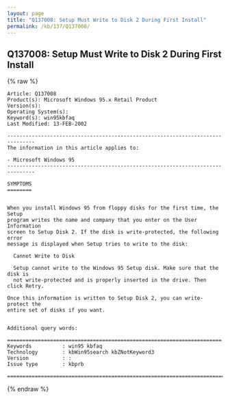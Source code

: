 ```yaml
---
layout: page
title: "Q137008: Setup Must Write to Disk 2 During First Install"
permalink: /kb/137/Q137008/
---
```


## Q137008: Setup Must Write to Disk 2 During First Install

{% raw %}

	Article: Q137008
	Product(s): Microsoft Windows 95.x Retail Product
	Version(s): 
	Operating System(s): 
	Keyword(s): win95kbfaq
	Last Modified: 13-FEB-2002
	
	-------------------------------------------------------------------------------
	The information in this article applies to:
	
	- Microsoft Windows 95 
	-------------------------------------------------------------------------------
	
	SYMPTOMS
	========
	
	
	When you install Windows 95 from floppy disks for the first time, the Setup
	program writes the name and company that you enter on the User Information
	screen to Setup Disk 2. If the disk is write-protected, the following error
	message is displayed when Setup tries to write to the disk:
	
	  Cannot Write to Disk
	
	  Setup cannot write to the Windows 95 Setup disk. Make sure that the disk is
	  not write-protected and is properly inserted in the drive. Then click Retry.
	
	Once this information is written to Setup Disk 2, you can write-protect the
	entire set of disks if you want.
	
	
	Additional query words:
	
	======================================================================
	Keywords          : win95 kbfaq
	Technology        : kbWin95search kbZNotKeyword3
	Version           : :
	Issue type        : kbprb
	
	=============================================================================
	

{% endraw %}
